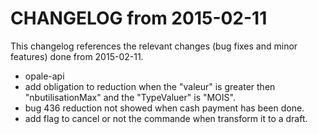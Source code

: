 CHANGELOG from 2015-02-11
===================

This changelog references the relevant changes (bug fixes and minor features) done
from 2015-02-11.

 * opale-api
  * add obligation to reduction when the "valeur" is greater then "nbutilisationMax"  and the "TypeValuer" is "MOIS".
  * bug 436 reduction not showed when  cash payment has been done.
  * add flag to cancel or not the commande when transform it to a draft.